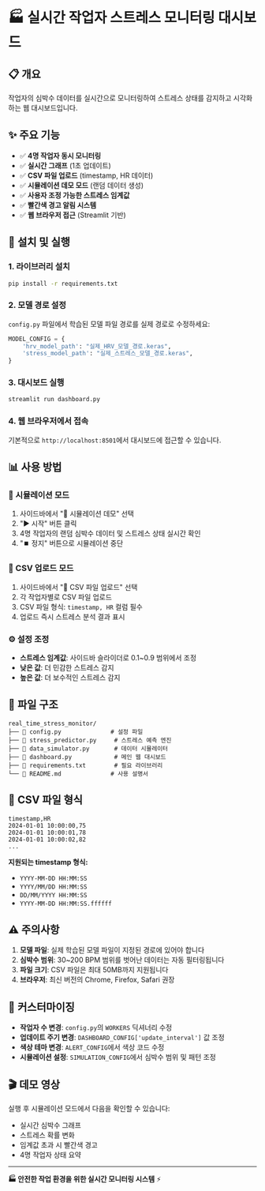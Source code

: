 # 🏭 실시간 작업자 스트레스 모니터링 대시보드

## 📋 개요
작업자의 심박수 데이터를 실시간으로 모니터링하여 스트레스 상태를 감지하고 시각화하는 웹 대시보드입니다.

## ✨ 주요 기능
- ✅ **4명 작업자 동시 모니터링**
- ✅ **실시간 그래프** (1초 업데이트)
- ✅ **CSV 파일 업로드** (timestamp, HR 데이터)
- ✅ **시뮬레이션 데모 모드** (랜덤 데이터 생성)
- ✅ **사용자 조정 가능한 스트레스 임계값**
- ✅ **빨간색 경고 알림 시스템**
- ✅ **웹 브라우저 접근** (Streamlit 기반)

## 🚀 설치 및 실행

### 1. 라이브러리 설치
```bash
pip install -r requirements.txt
```

### 2. 모델 경로 설정
`config.py` 파일에서 학습된 모델 파일 경로를 실제 경로로 수정하세요:
```python
MODEL_CONFIG = {
    'hrv_model_path': "실제_HRV_모델_경로.keras",
    'stress_model_path': "실제_스트레스_모델_경로.keras",
}
```

### 3. 대시보드 실행
```bash
streamlit run dashboard.py
```

### 4. 웹 브라우저에서 접속
기본적으로 `http://localhost:8501`에서 대시보드에 접근할 수 있습니다.

## 📊 사용 방법

### 🎲 시뮬레이션 모드
1. 사이드바에서 "🎲 시뮬레이션 데모" 선택
2. "▶️ 시작" 버튼 클릭
3. 4명 작업자의 랜덤 심박수 데이터 및 스트레스 상태 실시간 확인
4. "⏹️ 정지" 버튼으로 시뮬레이션 중단

### 📁 CSV 업로드 모드
1. 사이드바에서 "📁 CSV 파일 업로드" 선택
2. 각 작업자별로 CSV 파일 업로드
3. CSV 파일 형식: `timestamp, HR` 컬럼 필수
4. 업로드 즉시 스트레스 분석 결과 표시

### ⚙️ 설정 조정
- **스트레스 임계값**: 사이드바 슬라이더로 0.1~0.9 범위에서 조정
- **낮은 값**: 더 민감한 스트레스 감지
- **높은 값**: 더 보수적인 스트레스 감지

## 📁 파일 구조
```
real_time_stress_monitor/
├── 📄 config.py              # 설정 파일
├── 📄 stress_predictor.py     # 스트레스 예측 엔진
├── 📄 data_simulator.py       # 데이터 시뮬레이터
├── 📄 dashboard.py            # 메인 웹 대시보드
├── 📄 requirements.txt        # 필요 라이브러리
└── 📄 README.md              # 사용 설명서
```

## 🎯 CSV 파일 형식
```csv
timestamp,HR
2024-01-01 10:00:00,75
2024-01-01 10:00:01,78
2024-01-01 10:00:02,82
...
```

**지원되는 timestamp 형식:**
- `YYYY-MM-DD HH:MM:SS`
- `YYYY/MM/DD HH:MM:SS`
- `DD/MM/YYYY HH:MM:SS`
- `YYYY-MM-DD HH:MM:SS.ffffff`

## ⚠️ 주의사항
1. **모델 파일**: 실제 학습된 모델 파일이 지정된 경로에 있어야 합니다
2. **심박수 범위**: 30~200 BPM 범위를 벗어난 데이터는 자동 필터링됩니다
3. **파일 크기**: CSV 파일은 최대 50MB까지 지원됩니다
4. **브라우저**: 최신 버전의 Chrome, Firefox, Safari 권장

## 🔧 커스터마이징
- **작업자 수 변경**: `config.py`의 `WORKERS` 딕셔너리 수정
- **업데이트 주기 변경**: `DASHBOARD_CONFIG['update_interval']` 값 조정
- **색상 테마 변경**: `ALERT_CONFIG`에서 색상 코드 수정
- **시뮬레이션 설정**: `SIMULATION_CONFIG`에서 심박수 범위 및 패턴 조정

## 🎬 데모 영상
실행 후 시뮬레이션 모드에서 다음을 확인할 수 있습니다:
- 실시간 심박수 그래프
- 스트레스 확률 변화
- 임계값 초과 시 빨간색 경고
- 4명 작업자 상태 요약

---
**🏭 안전한 작업 환경을 위한 실시간 모니터링 시스템** ⚡
